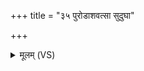 +++
title = "३५ पुरोडाशवत्सा सुदुघा"

+++
<details><summary>मूलम् (VS)</summary>

पु॑रो॒डाश॑वत्सा सु॒दुघा॑ लो॒केऽस्मा॒ उप॑ तिष्ठति। सास्मै॒ सर्वा॒न्कामा॑न्व॒शा प्र॑द॒दुषे॑ दुहे ॥
</details>